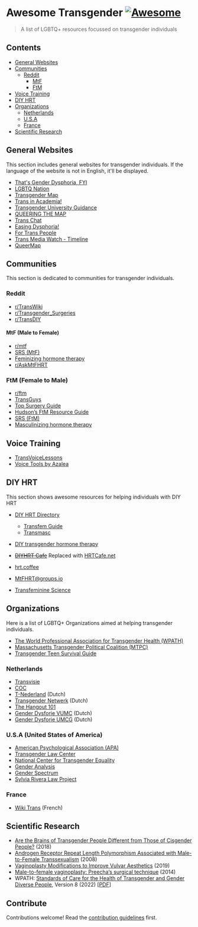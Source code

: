 # Awesome Transgender [![Awesome](https://awesome.re/badge.svg)](https://awesome.re)

> A list of LGBTQ+ resources focussed on transgender individuals


## Contents

- [General Websites](#general-websites)
- [Communities](#Communities)
	- [Reddit](#Reddit)
		- [MtF](#MtF)
		- [FtM](#FtM)
- [Voice Training](#voice-training)
- [DIY HRT](#diy-hrt)
- [Organizations](#Organization)
	- [Netherlands](#netherlands)
	- [U.S.A](#usa-united-states-of-america)
	- [France](#france)
- [Scientific Research](#scientific-research)


## General Websites

This section includes general websites for transgender individuals. If the language of the website is not in English, it'll be displayed.

- [That's Gender Dysphoria, FYI](https://genderdysphoria.fyi/en/)
- [LGBTQ Nation](https://www.lgbtqnation.com)
- [Transgender Map](https://www.transgendermap.com)
- [Trans in Academia!](https://transacademic.org)
- [Transgender University Guidance](https://uniguide.transacademic.org)
- [QUEERING THE MAP](https://www.queeringthemap.com/)
- [Trans Chat](https://trans.chat/)
- [Easing Dysphoria!](https://antidysphoria.carrd.co/)
- [For Trans People](https://actionfortranshealth.org.uk/resources/for-trans-people/)
- [Trans Media Watch - Timeline](https://transmediawatch.org/a-trans-timeline)
- [QueerMap](https://map.qiekub.org/)



## Communities

This section is dedicated to communities for transgender individuals.

### Reddit

- [r/TransWiki](https://www.reddit.com/r/TransWiki)
- [r/Transgender_Surgeries](https://www.reddit.com/r/Transgender_Surgeries)
- [r/TransDIY](https://reddit.com/r/TransDIY)

#### MtF (Male to Female)

- [r/mtf](https://reddit.com/r/mtf)
- [SRS (MtF)](https://en.wikipedia.org/wiki/Sex_reassignment_surgery_%28male-to-female%29)
- [Feminizing hormone therapy](https://en.wikipedia.org/wiki/Feminizing_hormone_therapy)
- [r/AskMtFHRT](https://reddit.com/r/AskMtFHRT)

### FtM (Female to Male)

- [r/ftm](https://reddit.com/r/ftm)
- [TransGuys](https://transguys.com)
- [Top Surgery Guide](https://www.topsurgery.net)
- [Hudson&rsquo;s FtM Resource Guide](http://www.ftmguide.org)
- [SRS (FtM)](https://en.wikipedia.org/wiki/Sex_reassignment_surgery_%28female-to-male%29)
- [Masculinizing hormone therapy](https://en.wikipedia.org/wiki/Masculinizing_hormone_therapy)


## Voice Training

- [TransVoiceLessons](ttps://www.youtube.com/@TransVoiceLessons)
- [Voice Tools by Azalea](https://voice.hydev.org)

## DIY HRT

This section shows awesome resources for helping individuals with DIY HRT

- [DIY HRT Directory](https://diyhrt.wiki/)
	- [Transfem Guide](https://diyhrt.wiki/transfem)
	- [Transmasc](https://diyhrt.wiki/transmasc)


- [DIY transgender hormone therapy](https://en.wikipedia.org/wiki/DIY_transgender_hormone_therapy)
- ~~[DIYHRT Cafe](https://diyhrt.cafe)~~ Replaced with [HRTCafe.net](https://hrtcafe.net)
- [hrt.coffee](https://hrt.coffee)
- [MtFHRT@groups.io](https://groups.io/g/MTFHRT)
- [Transfeminine Science](https://transfemscience.org)

## Organizations

Here is a list of LGBTQ+ Organizations aimed at helping transgender individuals.

- [The World Professional Association for Transgender Health (WPATH)](https://www.wpath.org)
- [Massachusetts Transgender Political Coalition (MTPC)](https://www.masstpc.org)
- [Transgender Teen Survival Guide](https://transgenderteensurvivalguide.com)

### Netherlands

- [Transvisie](https://transvisie.nl/information/)
- [COC](https://coc.nl/engels)
- [T-Nederland](https://t-nederland.nl/) (Dutch)
- [Transgender Netwerk](https://www.transgendernetwerk.nl/) (Dutch)
- [The Hangout 101](http://thehang-out010.weebly.com/)
- [Gender Dysforie VUMC](https://www.vumc.nl/zorg/expertisecentra-en-specialismen/kennis-en-zorgcentrum-genderdysforie.htm) (Dutch)
- [Gender Dysforie UMCG](https://www.umcg.nl/-/genderdysforie) (Dutch)

### U.S.A (United States of America)

- [American Psychological Association (APA)](https://www.apa.org/topics/lgbtq)
- [Transgender Law Center](https://transgenderlawcenter.org)
- [National Center for Transgender Equality](https://transequality.org)
- [Gender Analysis](https://genderanalysis.net)
- [Gender Spectrum](http://www.genderspectrum.org)
- [Sylvia Rivera Law Project](https://srlp.org)

### France

- [Wiki Trans](https://wikitrans.co) (French)

## Scientific Research

- [Are the Brains of Transgender People Different from Those of Cisgender People?](https://www.the-scientist.com/features/are-the-brains-of-transgender-people-different-from-those-of-cisgender-people-30027) (2018)
- [Androgen Receptor Repeat Length Polymorphism Associated with Male-to-Female Transsexualism](https://doi.org/10.1016/j.biopsych.2008.08.033) (2008)
- [Vaginoplasty Modifications to Improve Vulvar Aesthetics](https://doi.org/10.1016/j.ucl.2019.07.008) (2019)
- [Male-to-female vaginoplasty: Preecha‘s surgical technique](https://doi.org/10.3109/2000656X.2014.967253) (2014)
- WPATH: [Standards of Care for the Health of Transgender and Gender Diverse People](https://www.wpath.org/publications/soc), Version 8 (2022) \[[PDF](https://www.tandfonline.com/doi/pdf/10.1080/26895269.2022.2100644)]




## Contribute

Contributions welcome! Read the [contribution guidelines](contributing.md) first.
